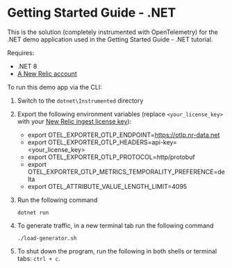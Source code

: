 # Getting Started Guide - .NET

This is the solution (completely instrumented with OpenTelemetry) for the .NET demo application used in the Getting Started Guide - .NET tutorial.

Requires:

* .NET 8
* [A New Relic account](https://one.newrelic.com/)

To run this demo app via the CLI:

1. Switch to the `dotnet\Instrumented` directory
2. Export the following environment variables (replace `<your_license_key>` with your [New Relic ingest license key](https://docs.newrelic.com/docs/apis/intro-apis/new-relic-api-keys/#license-key)):
    * export OTEL_EXPORTER_OTLP_ENDPOINT=https://otlp.nr-data.net
    * export OTEL_EXPORTER_OTLP_HEADERS=api-key=<your_license_key>
    * export OTEL_EXPORTER_OTLP_PROTOCOL=http/protobuf
    * export OTEL_EXPORTER_OTLP_METRICS_TEMPORALITY_PREFERENCE=delta
    * export OTEL_ATTRIBUTE_VALUE_LENGTH_LIMIT=4095
3. Run the following command

    ```shell
    dotnet run
    ```

4. To generate traffic, in a new terminal tab run the following command

    ```shell
    ./load-generator.sh
    ```

5. To shut down the program, run the following in both shells or terminal tabs: `ctrl + c`.
